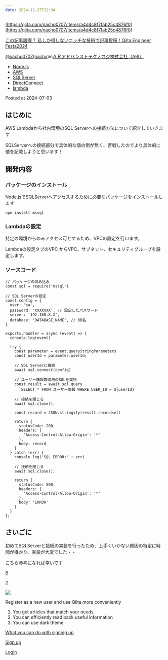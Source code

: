 ```yaml
---
date: 2024-12-27T22:34
---
```

[https://qiita.com/nacho0707/items/a4d4c8f7fab25c4876f0](https://qiita.com/nacho0707/items/a4d4c8f7fab25c4876f0)

  

[この記事誰得？ 私しか得しないニッチな技術で記事投稿！Qiita Engineer Festa2024](https://qiita.com/official-events/d340ce2d6bd2d5b557f5)

[@nacho0707(nacho)](https://qiita.com/nacho0707)in[ＡＲアドバンストテクノロジ株式会社（ARI）](https://qiita.com/organizations/ari-group)

- [Node.js](https://qiita.com/tags/node.js)
- [AWS](https://qiita.com/tags/aws)
- [SQLServer](https://qiita.com/tags/sqlserver)
- [DirectConnect](https://qiita.com/tags/directconnect)
- [lambda](https://qiita.com/tags/lambda)

Posted at 2024-07-03

## はじめに

AWS Lambdaから社内環境のSQL Serverへの接続方法について紹介していきます

SQLServerへの接続部分で具体的な値の例が無く、苦戦したのでより具体的に値を記載しようと思います！

## 開発内容

### パッケージのインストール

Node.jsでSQLServerへアクセスするために必要なパッケージをインストールします

```Plain
npm install mssql
```

### Lambdaの設定

特定の環境からのみアクセス可とするため、VPCの設定を行います。

Lambdaの設定タブのVPC からVPC、サブネット、セキュリティグループを設定します。

### ソースコード

```Plain
// パッケージの読み込み
const sql = require('mssql')

// SQL Serverの設定
const config = {
  user: 'sa',
  password: 'XXXXXXX', // 設定したパスワード
  server: '192.168.X.X',
  database: 'DATABASE_NAME', // DB名
}

exports.handler = async (event) => {
  console.log(event)

  try {
    const parameter = event.queryStringParameters
    const userId = parameter.userId;

    // SQL Serverに接続
    await sql.connect(config)

    // ユーザー情報取得用のSQLを実行
    const result = await sql.query
      `SELECT * FROM ユーザー情報 WHERE USER_ID = ${userId}`

    // 接続を閉じる
    await sql.close();

    const record = JSON.stringify(result.recordset)

    return {
      statusCode: 200,
      headers: {
        'Access-Control-Allow-Origin': '*'
      },
      body: record
    }
  } catch (err) {
    console.log('SQL ERROR:' + err)

    // 接続を閉じる
    await sql.close();

    return {
      statusCode: 500,
      headers: {
        'Access-Control-Allow-Origin': '*'
      },
      body: 'ERROR'
    }
  }
};
```

## さいごに

初めてSQLServerと接続の実装を行ったため、上手くいかない原因の特定に時間が掛かり、実装が大変でした・・

こちら参考になれば幸いです

[8](https://qiita.com/nacho0707/items/a4d4c8f7fab25c4876f0/likers)

2

[![](https://cdn.qiita.com/assets/public/image-qiitan_for_login_modal-014e085d3e40a240e3fe8d61b70b29a9.png)](https://cdn.qiita.com/assets/public/image-qiitan_for_login_modal-014e085d3e40a240e3fe8d61b70b29a9.png)

Register as a new user and use Qiita more conveniently

1. You get articles that match your needs
2. You can efficiently read back useful information
3. You can use dark theme

[What you can do with signing up](https://help.qiita.com/ja/articles/qiita-login-user)

[Sign up](https://qiita.com/signup?callback_action=login_or_signup&redirect_to=%2Fnacho0707%2Fitems%2Fa4d4c8f7fab25c4876f0&realm=qiita)

[Login](https://qiita.com/login?callback_action=login_or_signup&redirect_to=%2Fnacho0707%2Fitems%2Fa4d4c8f7fab25c4876f0&realm=qiita)